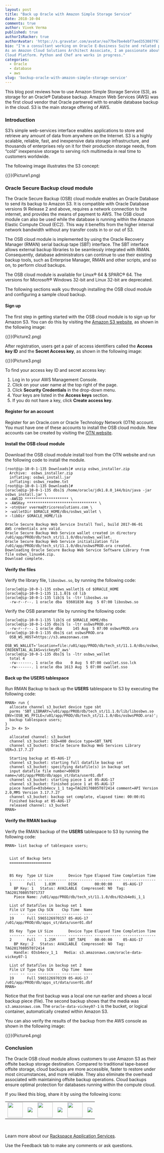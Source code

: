 ```yaml
---
layout: post
title: "Back up Oracle with Amazon Simple Storage Service"
date: 2018-10-04
comments: true
author: Vivek Verma
published: true
authorIsRacker: true
authorAvatar: 'https://s.gravatar.com/avatar/ea77be7be4ebf7aed353087f677104be'
bio: "I'm a consultant working on Oracle E-Business Suite and related products.
As an Amazon Cloud Solutions Architect Associate, I am passionate about the
Cloud Platform. Python and Chef are works in progress."
categories:
  - Oracle
  - database
  - aws
slug: 'backup-oracle-with-amazon-simple-storage-service' 
---
```


This blog post reviews how to use Amazon Simple Storage Service (S3), as storage
for an Oracle&reg; Database backup. Amazon Web Services (AWS) was the first cloud
vendor that Oracle partnered with to enable database backup in the cloud. S3 is
the main storage offering of AWS.

<!--more-->

### Introduction

S3’s simple web-services interface enables applications to store and retrieve
any amount of data from anywhere on the Internet. S3 is a highly scalable,
reliable, fast, and inexpensive data storage infrastructure, and thousands of
enterprises rely on it for their production storage needs, from “cold”
inexpensive storage to serving rich multimedia in real time to customers
worldwide.

The following image illustrates the S3 concept:

{{<image src="" title="" alt="">}}(Picture1.png)

### Oracle Secure Backup cloud module

The Oracle Secure Backup (OSB) cloud module enables an Oracle Database to send
its backup to Amazon S3. It is compatible with Oracle Database versions 9i
Release 2 and above, requires a network connection to the internet, and
provides the means of payment to AWS. The OSB cloud module can also be used
while the database is running within the Amazon Elastic Compute Cloud (EC2).
This way it benefits from the higher internal network bandwidth without any
transfer costs in to or out of S3.

The OSB cloud module is implemented by using the Oracle Recovery Manager (RMAN)
serial backup tape (SBT) interface. The SBT interface allows external backup
libraries to be seamlessly integrated with RMAN. Consequently, database
administrators can continue to use their existing backup tools, such as Enterprise
Manager, RMAN and other scripts, and so on, to perform cloud backups.

The OSB cloud module is available for Linux&reg; 64 & SPARC&reg; 64. The
versions for Microsoft&reg; Windows 32-bit and Linux 32-bit are deprecated.

The following sections walk you through installing the OSB cloud module and
configuring a sample cloud backup.

#### Sign up

The first step in getting started with the OSB cloud module is to sign up for
Amazon S3. You can do this by visiting the [Amazon S3 website](https://aws.amazon.com/s3 ),
as shown in the following image:

{{<image src="" title="" alt="">}}(Picture2.png)

After registration, users get a pair of access identifiers called
the **Access key ID** and the **Secret Access key**, as shown in the following
image:

{{<image src="" title="" alt="">}}(Picture3.png)

To find your access key ID and secret access key:
 
1. Log in to your AWS Management Console.
2. Click on your user name at the top right of the page.
3. Click **Security Credentials** in the drop-down menu.
4. Your keys are listed in the  **Access keys** section.
5. If you do not have a key, click **Create access key**.

#### Register for an account

Register for an Oracle.com or Oracle Technology Network (OTN) account. You must
have one of these accounts to install the OSB cloud module. New accounts can be
created by visiting the [OTN website](https://otn.oracle.com).

#### Install the OSB cloud module

Download the OSB cloud module install tool from the OTN website and run the
following code to install the module.

    [root@ip-10-0-1-135 Downloads]# unzip osbws_installer.zip
      Archive:  osbws_installer.zip
      inflating: osbws_install.jar
      inflating: osbws_readme.txt
    [root@ip-10-0-1-135 Downloads]#
    [oracle@ip-10-0-1-135 dbs]$ /home/oracle/jdk1.8.0_144/bin/java -jar osbws_install.jar \
    > -AWSID ******************** \
    > -AWSKey ******************************** \
    > -otnUser vverma@tricoresolutions.com \
    > -walletDir $ORACLE_HOME/dbs/osbws_wallet \
    > -libDir $ORACLE_HOME/lib

    Oracle Secure Backup Web Service Install Tool, build 2017-06-01
    AWS credentials are valid.
    Oracle Secure Backup Web Service wallet created in directory /u01/app/PROD/db/tech_st/11.1.0/dbs/osbws_wallet.
    Oracle Secure Backup Web Service initialization file /u01/app/PROD/db/tech_st/11.1.0/dbs/osbwsPROD.ora created.
    Downloading Oracle Secure Backup Web Service Software Library from file osbws_linux64.zip.
    Download complete.

#### Verify the files

Verify the library file, `libosbws.so`, by running the following code:

    [oracle@ip-10-0-1-135 osbws_wallet]$ cd $ORACLE_HOME
    [oracle@ip-10-0-1-135 11.1.0]$ cd lib
    [oracle@ip-10-0-1-135 lib]$ ls -ltr libosbws.so
      -rw-r--r--. 1 oracle dba  93601830 Aug  5 07:00 libosbws.so


Verify the OSB parameter file by running the following code:

    [oracle@ip-10-0-1-135 lib]$ cd $ORACLE_HOME/dbs
    [oracle@ip-10-0-1-135 dbs]$ ls -ltr osbwsPROD.ora
      -rw-r--r--. 1 oracle dba     145 Aug  5 07:00 osbwsPROD.ora
    [oracle@ip-10-0-1-135 dbs]$ cat osbwsPROD.ora
      OSB_WS_HOST=https://s3.amazonaws.com
      OSB_WS_WALLET='location=file:/u01/app/PROD/db/tech_st/11.1.0/dbs/osbws_wallet CREDENTIAL_ALIAS=vickey07_aws'
    [oracle@ip-10-0-1-135 dbs]$ ls -ltr osbws_wallet
      total 4
      -rw-------. 1 oracle dba    0 Aug  5 07:00 cwallet.sso.lck
      -rw-------. 1 oracle dba 1613 Aug  5 07:00 cwallet.sso

#### Back up the USERS tablespace

Run RMAN Backup to back up the **USERS** tablespace to S3 by executing the
following code:

    RMAN> run {
      allocate channel s3_bucket device type sbt
      parms 'SBT_LIBRARY=/u01/app/PROD/db/tech_st/11.1.0/lib/libosbws.so ENV=(OSB_WS_PFILE=/u01/app/PROD/db/tech_st/11.1.0/dbs/osbwsPROD.ora)';
      backup tablespace users;
    }
    2> 3> 4> 5>

      allocated channel: s3_bucket
      channel s3_bucket: SID=400 device type=SBT_TAPE
      channel s3_bucket: Oracle Secure Backup Web Services Library VER=3.17.7.27

      Starting backup at 05-AUG-17
      channel s3_bucket: starting full datafile backup set
      channel s3_bucket: specifying datafile(s) in backup set
      input datafile file number=00019 name=/u01/app/PROD/db/apps_st/data/user01.dbf
      channel s3_bucket: starting piece 1 at 05-AUG-17
      channel s3_bucket: finished piece 1 at 05-AUG-17
      piece handle=03sb4ecv_1_1 tag=TAG20170805T072414 comment=API Version 2.0,MMS Version 3.17.7.27
      channel s3_bucket: backup set complete, elapsed time: 00:00:01
      Finished backup at 05-AUG-17
      released channel: s3_bucket
    RMAN>

#### Verify the RMAN backup

Verify the RMAN backup of the **USERS** tablespace to S3 by running the
following code:

    RMAN> list backup of tablespace users;


      List of Backup Sets
      ===================


      BS Key  Type LV Size       Device Type Elapsed Time Completion Time
      ------- ---- -- ---------- ----------- ------------ ---------------
      1       Full    1.03M      DISK        00:00:00     05-AUG-17
        BP Key: 1   Status: AVAILABLE  Compressed: NO  Tag: TAG20170805T071737
        Piece Name: /u01/app/PROD/db/tech_st/11.1.0/dbs/02sb4e0i_1_1

      List of Datafiles in backup set 1
      File LV Type Ckp SCN    Ckp Time  Name
      ---- -- ---- ---------- --------- ----
      19      Full 5965126970157 05-AUG-17 /u01/app/PROD/db/apps_st/data/user01.dbf

      BS Key  Type LV Size       Device Type Elapsed Time Completion Time
      ------- ---- -- ---------- ----------- ------------ ---------------
      2       Full    1.25M      SBT_TAPE    00:00:00     05-AUG-17
        BP Key: 2   Status: AVAILABLE  Compressed: NO  Tag: TAG20170805T072414
        Handle: 03sb4ecv_1_1   Media: s3.amazonaws.com/oracle-data-vickey07-1

      List of Datafiles in backup set 2
      File LV Type Ckp SCN    Ckp Time  Name
      ---- -- ---- ---------- --------- ----
      19      Full 5965126970339 05-AUG-17 /u01/app/PROD/db/apps_st/data/user01.dbf
    RMAN>


Notice that the first backup was a local one run earlier and shows a local
backup piece (file). The second backup shows that the media was `s3.amazonaws.com`.
The `oracle-data-vickey07-1` is the bucket, or logical container, automatically
created within Amazon S3.

You can also verify the results of the backup from the AWS console as shown in
the following image:

{{<image src="" title="" alt="">}}(Picture4.png)

### Conclusion

The Oracle OSB cloud module allows customers to use Amazon S3 as their offsite
backup storage destination. Compared to traditional tape-based offsite storage,
cloud backups are more accessible, faster to restore under most circumstances,
and more reliable. They also eliminate the overhead associated with maintaining
offsite backup operations. Cloud backups ensure optimal protection for databases
running within the compute cloud.

<table>
  <tr>If you liked this blog, share it by using the following icons:</tr>
  <tr>
   <td>
       <img src="line-tile.png" width=50 >
    </td>
    <td>
      <a href="https://twitter.com/home?status=https%3A//developer.rackspace.com/blog/backup-oracle-with-amazon-simple-storage-service/">
        <img src="shareT.png">
      </a>
    </td>
    <td>
       <img src="line-tile.png" width=50 >
    </td>
    <td>
      <a href="https://www.facebook.com/sharer/sharer.php?u=https%3A//developer.rackspace.com/blog/backup-oracle-with-amazon-simple-storage-service/">
        <img src="shareFB.png">
      </a>
    </td>
    <td>
       <img src="line-tile.png" width=50 >
    </td>
    <td>
      <a href="https://www.linkedin.com/shareArticle?mini=true&url=https%3A//developer.rackspace.com/blog/backup-oracle-with-amazon-simple-storage-service&summary=&source=">
        <img src="shareL.png">
      </a>
    </td>
  </tr>
</table>

</br>

Learn more about our [Rackspace Application Services](https://www.rackspace.com/application-management).

Use the Feedback tab to make any comments or ask questions.

